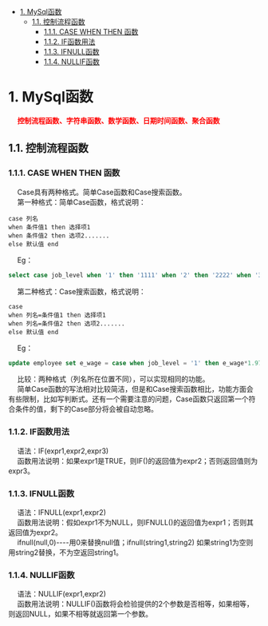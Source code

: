 <!-- TOC -->

- [1. MySql函数](#1-mysql函数)
    - [1.1. 控制流程函数](#11-控制流程函数)
        - [1.1.1. CASE WHEN THEN 函数](#111-case-when-then-函数)
        - [1.1.2. IF函数用法](#112-if函数用法)
        - [1.1.3. IFNULL函数](#113-ifnull函数)
        - [1.1.4. NULLIF函数](#114-nullif函数)

<!-- /TOC -->

# 1. MySql函数  
&emsp; **<font color = "red">控制流程函数、字符串函数、数学函数、日期时间函数、聚合函数</font>**  

## 1.1. 控制流程函数  
### 1.1.1. CASE WHEN THEN 函数  
&emsp; Case具有两种格式。简单Case函数和Case搜索函数。  
&emsp; 第一种格式：简单Case函数，格式说明：  

    case 列名
    when 条件值1 then 选择项1
    when 条件值2 then 选项2.......
    else 默认值 end

&emsp; Eg：  

```sql
select case job_level when '1' then '1111' when '2' then '2222' when '3' then '3333' else 'eee' end from dbo.employee
```

&emsp; 第二种格式：Case搜索函数，格式说明：  

    case 
    when 列名=条件值1 then 选择项1
    when 列名=条件值2 then 选项2.......
    else 默认值 end

&emsp; Eg：  

```sql
update employee set e_wage = case when job_level = '1' then e_wage*1.97 when job_level = '2' then e_wage*1.07 when job_level = '3' then e_wage*1.06 else e_wage*1.05 end
```
&emsp; 比较：两种格式（列名所在位置不同），可以实现相同的功能。  
&emsp; 简单Case函数的写法相对比较简洁，但是和Case搜索函数相比，功能方面会有些限制，比如写判断式。还有一个需要注意的问题，Case函数只返回第一个符合条件的值，剩下的Case部分将会被自动忽略。  

### 1.1.2. IF函数用法  
&emsp; 语法：IF(expr1,expr2,expr3)  
&emsp; 函数用法说明：如果expr1是TRUE，则IF()的返回值为expr2；否则返回值则为expr3。  

### 1.1.3. IFNULL函数  
&emsp; 语法：IFNULL(expr1,expr2)  
&emsp; 函数用法说明：假如expr1不为NULL，则IFNULL()的返回值为expr1；否则其返回值为expr2。  
&emsp; ifnull(null,0)----用0来替换null值；ifnull(string1,string2) 如果string1为空则用string2替换，不为空返回string1。  

### 1.1.4. NULLIF函数
&emsp; 语法：NULLIF(expr1,expr2)  
&emsp; 函数用法说明：NULLIF()函数将会检验提供的2个参数是否相等，如果相等，则返回NULL，如果不相等就返回第一个参数。  
